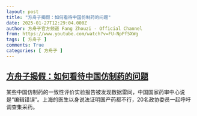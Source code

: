 ```yaml
---
layout: post
title: "方舟子揭假：如何看待中国仿制药的问题"
date: 2025-01-27T12:29:04.000Z
author: 方舟子官方频道 Fang Zhouzi - Official Channel
from: https://www.youtube.com/watch?v=FU-NpPf5XWg
tags: [ 方舟子 ]
comments: True
categories: [ 方舟子 ]
---
```

<!--1737980944000-->
[方舟子揭假：如何看待中国仿制药的问题](https://www.youtube.com/watch?v=FU-NpPf5XWg)
------

<div>
某些中国仿制药的一致性评价实验报告被发现数据雷同，中国国家药审中心说是“编辑错误”。上海的医生以身说法证明国产药都不行，20名政协委员一起呼吁调查集采药。
</div>

